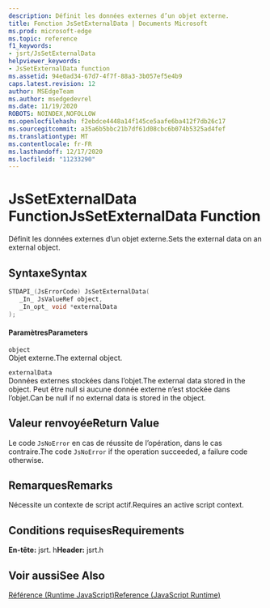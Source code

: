 ```yaml
---
description: Définit les données externes d’un objet externe.
title: Fonction JsSetExternalData | Documents Microsoft
ms.prod: microsoft-edge
ms.topic: reference
f1_keywords:
- jsrt/JsSetExternalData
helpviewer_keywords:
- JsSetExternalData function
ms.assetid: 94e0ad34-67d7-4f7f-88a3-3b057ef5e4b9
caps.latest.revision: 12
author: MSEdgeTeam
ms.author: msedgedevrel
ms.date: 11/19/2020
ROBOTS: NOINDEX,NOFOLLOW
ms.openlocfilehash: f2ebdce4448a14f145ce5aafe6ba412f7db26c17
ms.sourcegitcommit: a35a6b5bbc21b7df61d08cbc6b074b5325ad4fef
ms.translationtype: MT
ms.contentlocale: fr-FR
ms.lasthandoff: 12/17/2020
ms.locfileid: "11233290"
---
```

# <span data-ttu-id="5f9fb-103">JsSetExternalData Function</span><span class="sxs-lookup"><span data-stu-id="5f9fb-103">JsSetExternalData Function</span></span>

<span data-ttu-id="5f9fb-104">Définit les données externes d’un objet externe.</span><span class="sxs-lookup"><span data-stu-id="5f9fb-104">Sets the external data on an external object.</span></span>  
  
## <span data-ttu-id="5f9fb-105">Syntaxe</span><span class="sxs-lookup"><span data-stu-id="5f9fb-105">Syntax</span></span>  
  
```cpp  
STDAPI_(JsErrorCode) JsSetExternalData(  
   _In_ JsValueRef object,  
   _In_opt_ void *externalData  
);  
```  
  
#### <span data-ttu-id="5f9fb-106">Paramètres</span><span class="sxs-lookup"><span data-stu-id="5f9fb-106">Parameters</span></span>  
 `object`  
 <span data-ttu-id="5f9fb-107">Objet externe.</span><span class="sxs-lookup"><span data-stu-id="5f9fb-107">The external object.</span></span>  
  
 `externalData`  
 <span data-ttu-id="5f9fb-108">Données externes stockées dans l’objet.</span><span class="sxs-lookup"><span data-stu-id="5f9fb-108">The external data stored in the object.</span></span> <span data-ttu-id="5f9fb-109">Peut être null si aucune donnée externe n’est stockée dans l’objet.</span><span class="sxs-lookup"><span data-stu-id="5f9fb-109">Can be null if no external data is stored in the object.</span></span>  
  
## <span data-ttu-id="5f9fb-110">Valeur renvoyée</span><span class="sxs-lookup"><span data-stu-id="5f9fb-110">Return Value</span></span>  
 <span data-ttu-id="5f9fb-111">Le code `JsNoError` en cas de réussite de l’opération, dans le cas contraire.</span><span class="sxs-lookup"><span data-stu-id="5f9fb-111">The code `JsNoError` if the operation succeeded, a failure code otherwise.</span></span>  
  
## <span data-ttu-id="5f9fb-112">Remarques</span><span class="sxs-lookup"><span data-stu-id="5f9fb-112">Remarks</span></span>  
 <span data-ttu-id="5f9fb-113">Nécessite un contexte de script actif.</span><span class="sxs-lookup"><span data-stu-id="5f9fb-113">Requires an active script context.</span></span>  
  
## <span data-ttu-id="5f9fb-114">Conditions requises</span><span class="sxs-lookup"><span data-stu-id="5f9fb-114">Requirements</span></span>  
 <span data-ttu-id="5f9fb-115">**En-tête:** jsrt. h</span><span class="sxs-lookup"><span data-stu-id="5f9fb-115">**Header:** jsrt.h</span></span>  
  
## <span data-ttu-id="5f9fb-116">Voir aussi</span><span class="sxs-lookup"><span data-stu-id="5f9fb-116">See Also</span></span>  
 [<span data-ttu-id="5f9fb-117">Référence (Runtime JavaScript)</span><span class="sxs-lookup"><span data-stu-id="5f9fb-117">Reference (JavaScript Runtime)</span></span>](../chakra-hosting/reference-javascript-runtime.md)
